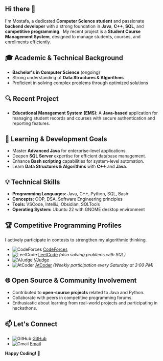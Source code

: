 ## Hi there 👋

I'm Mostafa, a dedicated **Computer Science student** and passionate **backend developer** with a strong foundation in **Java**, **C++**, **SQL**, and **competitive programming**.  My recent project is a **Student Course Management System**, designed to manage students, courses, and enrollments efficiently.

## 🎓 Academic & Technical Background

- **Bachelor's in Computer Science** (ongoing)
- Strong understanding of **Data Structures & Algorithms**
- Proficient in solving complex problems through optimized solutions

## 🔍 Recent Project

- **Educational Management System (EMS)**: A **Java-based** application for managing student records and courses with secure authentication and reporting features.

## 🌱 Learning & Development Goals

- Master **Advanced Java** for enterprise-level applications.
- Deepen **SQL Server** expertise for efficient database management.
- Enhance **Bash scripting** capabilities for system-level automation.
- Learn **Data Structures & Algorithms** with **C++** and **Java**.

## 💡 Technical Skills

- **Programming Languages:** Java, C++, Python, SQL, Bash
- **Concepts:** OOP, DSA, Software Engineering principles
- **Tools:** VSCode, IntelliJ, Obsidian, SQLTools
- **Operating System:** Ubuntu 22 with GNOME desktop environment

## 🏆 Competitive Programming Profiles

I actively participate in contests to strengthen my algorithmic thinking.

- ![CodeForces](https://img.shields.io/badge/CodeForces-%230066CC.svg?&style=for-the-badge&logo=codeforces&logoColor=white) [CodeForces](https://codeforces.com/profile/Mustafa_1655)
- ![LeetCode](https://img.shields.io/badge/LeetCode-%23FFA116.svg?&style=for-the-badge&logo=leetcode&logoColor=white) [LeetCode](https://leetcode.com/u/mn1650/) *(also solving problems with SQL)*
- ![VJudge](https://img.shields.io/badge/VJudge-%234CAF50.svg?&style=for-the-badge&logo=vjudge&logoColor=white) [VJudge](https://vjudge.net/user/mblackphoton1650)
- ![AtCoder](https://img.shields.io/badge/AtCoder-%237D4698.svg?&style=for-the-badge&logo=atcoder&logoColor=white) [AtCoder](https://atcoder.jp/users/mostafa615) *(Weekly participation every Saturday at 3:00 PM)*

## 🌐 Open Source & Community Involvement

- Contributed to **open-source projects** related to Java and Python.
- Collaborate with peers in competitive programming forums.
- Enthusiastic about learning from real-world projects and participating in hackathons.

## 📫 Let's Connect

- ![GitHub](https://img.shields.io/badge/GitHub-%23181717.svg?&style=for-the-badge&logo=github&logoColor=white) [GitHub](https://github.com/MostafaNady2)
- ![Gmail](https://img.shields.io/badge/Email-D14836?style=for-the-badge&logo=gmail&logoColor=white) [Email](mailto:mustafa2nady@gmail.com)

**Happy Coding! 🚀**

